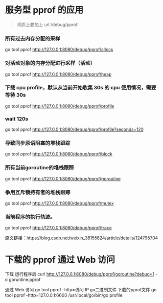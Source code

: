 # 服务型 pprof 的应用
> 网页上要加上 url /debug/pprof

### 所有过去内存分配的采样
go tool pprof http://127.0.0.1:8080/debug/pprof/allocs

### 对活动对象的内存分配进行采样（活动）
go tool pprof http://127.0.0.1:8080/debug/pprof/heap

### 下载 cpu profile，默认从当前开始收集 30s 的 cpu 使用情况，需要等待 30s
go tool pprof http://127.0.0.1:8080/debug/pprof/profile

### wait 120s
go tool pprof http://127.0.0.1:8080/debug/pprof/profile?seconds=120

### 导致同步原语阻塞的堆栈跟踪
go tool pprof http://127.0.0.1:8080/debug/pprof/block

### 所有当前goroutine的堆栈跟踪
go tool pprof http://127.0.0.1:8080/debug/pprof/goroutine

### 争用互斥锁持有者的堆栈跟踪
go tool pprof http://127.0.0.1:8080/debug/pprof/mutex

### 当前程序的执行轨迹。
go tool pprof http://127.0.0.1:8080/debug/pprof/trace

原文链接：https://blog.csdn.net/weixin_38155824/article/details/124795704

# 下载的 pprof 通过 Web 访问
下载
运行程序后
curl http://127.0.0.1:8080/debug/pprof/goroutine?debug=1 -o goruntine.pprof

通过 Web 访问
go tool pprof -http=访问 IP go二进制文件 下载的pprof文件
go tool pprof -http=127.0.0.1:6600 /usr/local/go/bin/go profile